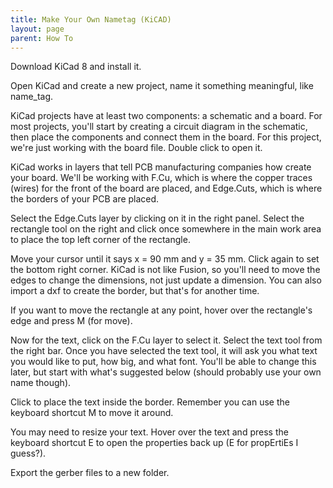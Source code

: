 ```yaml
---
title: Make Your Own Nametag (KiCAD)
layout: page
parent: How To
---
```


Download KiCad 8 and install it.

Open KiCad and create a new project, name it something meaningful, like name_tag.

KiCad projects have at least two components: a schematic and a board. For most projects, you'll start by creating a circuit diagram in the schematic, then place the components and connect them in the board. For this project, we're just working with the board file. Double click to open it.

KiCad works in layers that tell PCB manufacturing companies how create your board. We'll be working with F.Cu, which is where the copper traces (wires) for the front of the board are placed, and Edge.Cuts, which is where the borders of your PCB are placed.

Select the Edge.Cuts layer by clicking on it in the right panel. Select the rectangle tool on the right and click once somewhere in the main work area to place the top left corner of the rectangle.

Move your cursor until it says x = 90 mm and y = 35 mm. Click again to set the bottom right corner. KiCad is not like Fusion, so you'll need to move the edges to change the dimensions, not just update a dimension. You can also import a dxf to create the border, but that's for another time.

If you want to move the rectangle at any point, hover over the rectangle's edge and press M (for move).

Now for the text, click on the F.Cu layer to select it. Select the text tool from the right bar. Once you have selected the text tool, it will ask you what text you would like to put, how big, and what font. You'll be able to change this later, but start with what's suggested below (should probably use your own name though).

Click to place the text inside the border. Remember you can use the keyboard shortcut M to move it around.

You may need to resize your text. Hover over the text and press the keyboard shortcut E to open the properties back up (E for propErtiEs I guess?).

Export the gerber files to a new folder.